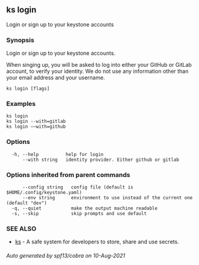 ## ks login

Login or sign up to your keystone accounts

### Synopsis

Login or sign up to your keystone accounts.

When singing up, you will be asked to log into either your GitHub or GitLab
account, to verify your identity.
We do not use any information other than your email address and your username.
	

```
ks login [flags]
```

### Examples

```
ks login
ks login --with=gitlab
ks login ––with=github
```

### Options

```
  -h, --help          help for login
      --with string   identity provider. Either github or gitlab
```

### Options inherited from parent commands

```
      --config string   config file (default is $HOME/.config/keystone.yaml)
      --env string      environment to use instead of the current one (default "dev")
  -q, --quiet           make the output machine readable
  -s, --skip            skip prompts and use default
```

### SEE ALSO

* [ks](ks.md)	 - A safe system for developers to store, share and use secrets.

###### Auto generated by spf13/cobra on 10-Aug-2021
